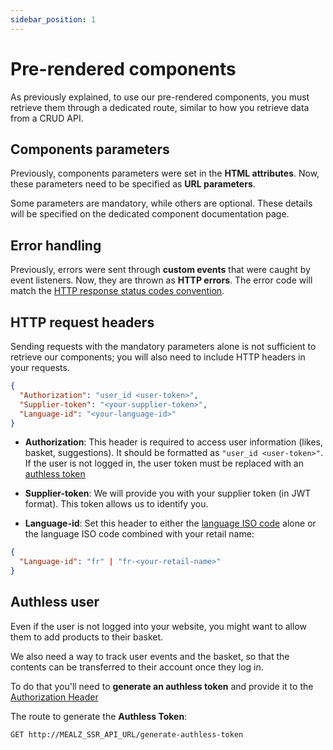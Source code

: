 ```yaml
---
sidebar_position: 1
---
```


# Pre-rendered components

As previously explained, to use our pre-rendered components, you must retrieve them through a dedicated route, similar to how you retrieve data from a CRUD API.

## Components parameters

Previously, components parameters were set in the **HTML attributes**. Now, these parameters need to be specified as **URL parameters**.

Some parameters are mandatory, while others are optional. These details will be specified on the dedicated component documentation page.

## Error handling

Previously, errors were sent through **custom events** that were caught by event listeners. Now, they are thrown as **HTTP errors**.
The error code will match the [HTTP response status codes convention](https://developer.mozilla.org/en-US/docs/Web/HTTP/Status).

## HTTP request headers

Sending requests with the mandatory parameters alone is not sufficient to retrieve our components; you will also need to include HTTP headers in your requests.

```json
{
  "Authorization": "user_id <user-token>",
  "Supplier-token": "<your-supplier-token>",
  "Language-id": "<your-language-id>"
}
```

- **Authorization**: This header is required to access user information (likes, basket, suggestions). It should be formatted as `"user_id <user-token>"`. If the user is not logged in, the user token must be replaced with an [authless token](./pre-rendered-components#authless-user)

- **Supplier-token**: We will provide you with your supplier token (in JWT format). This token allows us to identify you.

- **Language-id**: Set this header to either the [language ISO code](https://en.wikipedia.org/wiki/List_of_ISO_639_language_codes) alone or the language ISO code combined with your retail name:

```json
{
  "Language-id": "fr" | "fr-<your-retail-name>"
}
```

## Authless user
Even if the user is not logged into your website, you might want to allow them to add products to their basket.

We also need a way to track user events and the basket, so that the contents can be transferred to their account once they log in.

To do that you'll need to **generate an authless token** and provide it to the [Authorization Header](./pre-rendered-components#http-request-headers)

The route to generate the **Authless Token**:

```
GET http://MEALZ_SSR_API_URL/generate-authless-token
```
